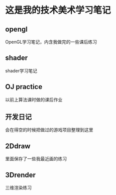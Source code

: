 # 这是我的技术美术学习笔记

## opengl

OpenGL学习笔记，内含我做完的一些课后练习

## shader

shader学习笔记

## OJ practice

以前上算法课时做的课后作业

## 开发日记

会在得空的时候把做过的游戏项目整理到这里

## 2Ddraw

里面保存了一些我最近画的练习

## 3Drender

三维渲染练习